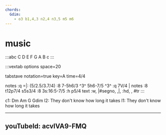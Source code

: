 ```yaml
---
chords:
  Gdim:
    - o3 b1,4,3 n2,4 n3,5 m5 m6
---
```


# music

:::abc
C D E F G A B c
:::

:::vextab
options space=20

tabstave
  notation=true
  key=A time=4/4

  notes :q =|: (5/2.5/3.7/4) :8 7-5h6/3 ^3^ 5h6-7/5 ^3^ :q 7V/4 |
  notes :8 t12p7/4 s5s3/4 :8 3s:16:5-7/5 :h p5/4
  text :w, |#segno, ,|, :hd, , #tr
:::

c1: Dm                    Am                G Gdim
l2: They don't know how   long it  takes
l1:            They don't know how long  it takes

---
youTubeId: acvIVA9-FMQ
---
